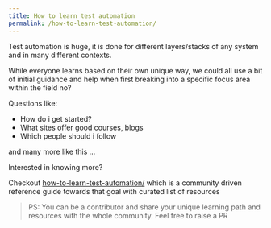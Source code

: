 ```yaml
---
title: How to learn test automation
permalink: /how-to-learn-test-automation/
---
```


Test automation is huge, it is done for different layers/stacks of any system and in many different
contexts.

While everyone learns based on their own unique way, we could all use a bit of initial guidance and
help when first breaking into a specific focus area within the field no?

Questions like:

- How do i get started?
- What sites offer good courses, blogs
- Which people should i follow

and many more like this ...

Interested in knowing more?

Checkout [how-to-learn-test-automation/](https://automationhacks.io/how-to-learn-test-automation/)
which is a community driven reference guide towards that goal with curated list of resources

> PS: You can be a contributor and share your unique learning path and resources with the whole
> community. Feel free to raise a PR
